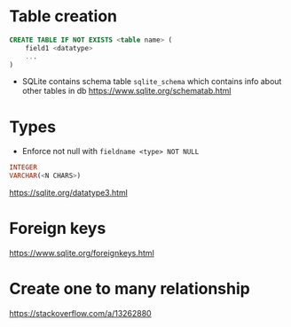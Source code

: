 # Table creation
```sql
CREATE TABLE IF NOT EXISTS <table name> (
	field1 <datatype>
	...
)
```
- SQLite contains schema table `sqlite_schema` which contains info about other tables in db
https://www.sqlite.org/schematab.html


# Types
- Enforce not null with `fieldname <type> NOT NULL`
```sql
INTEGER
VARCHAR(<N CHARS>)
```

https://sqlite.org/datatype3.html

# Foreign keys
https://www.sqlite.org/foreignkeys.html
# Create one to many relationship
https://stackoverflow.com/a/13262880

